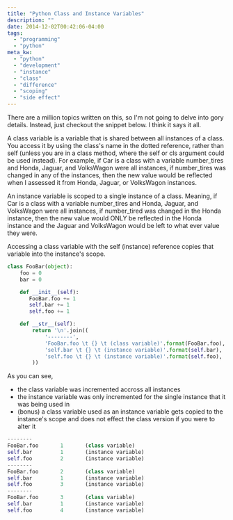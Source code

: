 ```yaml
---
title: "Python Class and Instance Variables"
description: ""
date: 2014-12-02T00:42:06-04:00
tags:
  - "programming"
  - "python"
meta_kw:
  - "python"
  - "development"
  - "instance"
  - "class"
  - "difference"
  - "scoping"
  - "side effect"
---
```


There are a million topics written on this, so I'm not going to delve into gory details. Instead, just checkout the snippet below. I think it says it all. 

A class variable is a variable that is shared between all instances of a class. You access it by using the class's name in the dotted reference, rather than self (unless you are in a class method, where the self or cls argument could be used instead).  For example, if Car is a class with a variable number_tires and Honda, Jaguar, and VolksWagon were all instances, if number_tires was changed in any of the instances, then the new value would be reflected when I assessed it from Honda, Jaguar, or VolksWagon instances.

An instance variable is scoped to a single instance of a class. Meaning, if Car is a class with a variable number_tires and Honda, Jaguar, and VolksWagon were all instances, if number_tired was changed in the Honda instance, then the new value would ONLY be reflected in the Honda instance and the Jaguar and VolksWagon would be left to what ever value they were.

Accessing a class variable with the self (instance) reference copies that variable into the instance's scope.

```python
class FooBar(object):
    foo = 0
    bar = 0

    def __init__(self):
       FooBar.foo += 1
       self.bar += 1
       self.foo += 1

    def __str__(self):
        return '\n'.join((
            '--------',
            'FooBar.foo \t {} \t (class variable)'.format(FooBar.foo),
            'self.bar \t {} \t (instance variable)'.format(self.bar),
            'self.foo \t {} \t (instance variable)'.format(self.foo),
        ))
```

As you can see,

* the class variable was incremented accross all instances
* the instance variable was only incremented for the single instance that it was being used in
* (bonus) a class variable used as an instance variable gets copied to the instance's scope and does not effect the class version if you were to alter it

```python
--------
FooBar.foo       1       (class variable)
self.bar         1       (instance variable)
self.foo         2       (instance variable)
--------
FooBar.foo       2       (class variable)
self.bar         1       (instance variable)
self.foo         3       (instance variable)
--------
FooBar.foo       3       (class variable)
self.bar         1       (instance variable)
self.foo         4       (instance variable)
```
